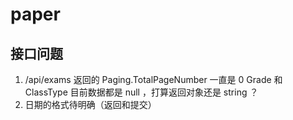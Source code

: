 # paper

## 接口问题

1. /api/exams 
    返回的 Paging.TotalPageNumber 一直是 0 
    Grade 和 ClassType 目前数据都是 null ，打算返回对象还是 string ？
2. 日期的格式待明确（返回和提交）
